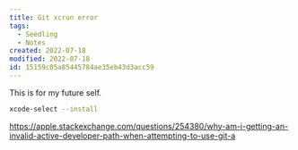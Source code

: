 ```yaml
---
title: Git xcrun error
tags:
  - Seedling
  - Notes
created: 2022-07-18
modified: 2022-07-18
id: 15159c05a85445784ae35eb43d3acc59
---
```


This is for my future self.

```bash
xcode-select --install
```

https://apple.stackexchange.com/questions/254380/why-am-i-getting-an-invalid-active-developer-path-when-attempting-to-use-git-a
